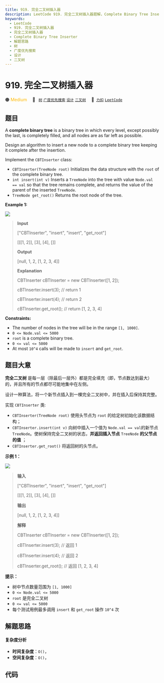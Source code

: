 ```yaml
---
title: 919. 完全二叉树插入器
description: LeetCode 919. 完全二叉树插入器题解，Complete Binary Tree Inserter，包含解题思路、复杂度分析以及完整的 JavaScript 代码实现。
keywords:
  - LeetCode
  - 919. 完全二叉树插入器
  - 完全二叉树插入器
  - Complete Binary Tree Inserter
  - 解题思路
  - 树
  - 广度优先搜索
  - 设计
  - 二叉树
---
```


# 919. 完全二叉树插入器

🟠 <font color=#ffb800>Medium</font>&emsp; 🔖&ensp; [`树`](/tag/tree.md) [`广度优先搜索`](/tag/breadth-first-search.md) [`设计`](/tag/design.md) [`二叉树`](/tag/binary-tree.md)&emsp; 🔗&ensp;[`力扣`](https://leetcode.cn/problems/complete-binary-tree-inserter) [`LeetCode`](https://leetcode.com/problems/complete-binary-tree-inserter)

## 题目

A **complete binary tree** is a binary tree in which every level, except
possibly the last, is completely filled, and all nodes are as far left as
possible.

Design an algorithm to insert a new node to a complete binary tree keeping it
complete after the insertion.

Implement the `CBTInserter` class:

  * `CBTInserter(TreeNode root)` Initializes the data structure with the `root` of the complete binary tree.
  * `int insert(int v)` Inserts a `TreeNode` into the tree with value `Node.val == val` so that the tree remains complete, and returns the value of the parent of the inserted `TreeNode`.
  * `TreeNode get_root()` Returns the root node of the tree.



**Example 1:**

![](https://assets.leetcode.com/uploads/2021/08/03/lc-treeinsert.jpg)

> 
> 
> 
> 
> 
> **Input**
> 
> ["CBTInserter", "insert", "insert", "get_root"]
> 
> [[[1, 2]], [3], [4], []]
> 
> **Output**
> 
> [null, 1, 2, [1, 2, 3, 4]]
> 
> 
> 
> **Explanation**
> 
> CBTInserter cBTInserter = new CBTInserter([1, 2]);
> 
> cBTInserter.insert(3);  // return 1
> 
> cBTInserter.insert(4);  // return 2
> 
> cBTInserter.get_root(); // return [1, 2, 3, 4]

**Constraints:**

  * The number of nodes in the tree will be in the range `[1, 1000]`.
  * `0 <= Node.val <= 5000`
  * `root` is a complete binary tree.
  * `0 <= val <= 5000`
  * At most `10^4` calls will be made to `insert` and `get_root`.


## 题目大意

**完全二叉树** 是每一层（除最后一层外）都是完全填充（即，节点数达到最大）的，并且所有的节点都尽可能地集中在左侧。

设计一种算法，将一个新节点插入到一棵完全二叉树中，并在插入后保持其完整。

实现 `CBTInserter` 类:

  * `CBTInserter(TreeNode root)` 使用头节点为 `root` 的给定树初始化该数据结构；
  * `CBTInserter.insert(int v)`  向树中插入一个值为 `Node.val == val`的新节点 `TreeNode`。使树保持完全二叉树的状态，**并返回插入节点**  `TreeNode` **的父节点的值** ；
  * `CBTInserter.get_root()` 将返回树的头节点。



**示例 1：**

![](https://assets.leetcode.com/uploads/2021/08/03/lc-treeinsert.jpg)

> 
> 
> 
> 
> 
> **输入**
> 
> ["CBTInserter", "insert", "insert", "get_root"]
> 
> [[[1, 2]], [3], [4], []]
> 
> **输出**
> 
> [null, 1, 2, [1, 2, 3, 4]]
> 
> 
> 
> **解释**
> 
> CBTInserter cBTInserter = new CBTInserter([1, 2]);
> 
> cBTInserter.insert(3);  // 返回 1
> 
> cBTInserter.insert(4);  // 返回 2
> 
> cBTInserter.get_root(); // 返回 [1, 2, 3, 4]



**提示：**

  * 树中节点数量范围为 `[1, 1000]` 
  * `0 <= Node.val <= 5000`
  * `root` 是完全二叉树
  * `0 <= val <= 5000` 
  * 每个测试用例最多调用 `insert` 和 `get_root` 操作 `10^4` 次


## 解题思路

#### 复杂度分析

- **时间复杂度**：`O()`，
- **空间复杂度**：`O()`，

## 代码

```javascript

```